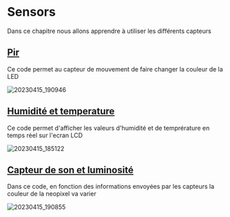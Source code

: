 # Sensors
Dans ce chapitre nous allons apprendre à utiliser les différents capteurs

## [Pir](Pir_LED.py)
Ce code permet au capteur de mouvement de faire changer la couleur de la LED

![20230415_190946](https://user-images.githubusercontent.com/125503055/232241903-83e7f3b8-0307-4a58-88c5-0a7448fa6d1a.gif)
## [Humidité et temperature](LCD_HUMID_TEMP.py)
Ce code permet d'afficher les valeurs d'humidité et de temprérature en temps réel sur l'ecran LCD

![20230415_185122](https://user-images.githubusercontent.com/125503055/232241933-bb5ddcc0-bb4b-4e6e-a9ec-634b4bb6579a.jpg)
## [Capteur de son et luminosité](RGB_SMART.py)
Dans ce code, en fonction des informations envoyées par les capteurs la couleur de la neopixel va varier

![20230415_190855](https://user-images.githubusercontent.com/125503055/232241838-a4600ffc-0bf4-4990-97f9-765b8791aee7.gif)

